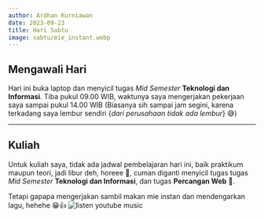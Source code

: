 ```yaml
---
author: Ardhan Kurniawan
date: 2023-09-23
title: Hari Sabtu
image: sabtu/mie_instant.webp
---
```


## Mengawali Hari
Hari ini buka laptop dan menyicil tugas *Mid Semester* **Teknologi dan Informasi**. Tiba pukul 09.00 WIB, waktunya saya mengerjakan pekerjaan saya sampai pukul 14.00 WIB (Biasanya sih sampai jam segini, karena terkadang saya lembur sendiri {*dari perusahaan tidak ada lembur*} 😅)

--------------------------------------------------------

## Kuliah
Untuk kuliah saya, tidak ada jadwal pembelajaran hari ini, baik praktikum maupun teori, jadi libur deh, horeee 🥳, cuman diganti menyicil tugas tugas *Mid Semester* **Teknologi dan Informasi**, dan tugas **Percangan Web** 🥲.

Tetapi gapapa mengerjakan sambil makan mie instan dan mendengarkan lagu, hehehe 😁👍
![listen youtube music](/images/sabtu/listen_music.webp "listen youtube music")